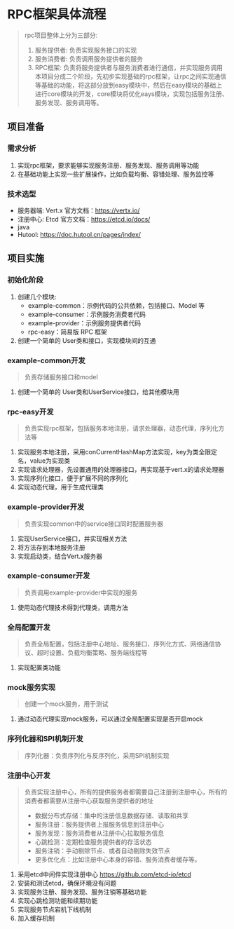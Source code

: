 # RPC框架具体流程
> rpc项目整体上分为三部分: 
> 1. 服务提供者: 负责实现服务接口的实现
> 2. 服务消费者: 负责调用服务提供者的服务
> 3. RPC框架: 负责将服务提供者与服务消费者进行通信，并实现服务调用
> 本项目分成二个阶段，先初步实现基础的rpc框架，让rpc之间实现通信等基础的功能，将这部分放到easy模块中，然后在easy模块的基础上进行core模块的开发，core模块将优化eays模块，实现包括服务注册、服务发现、服务调用等。
## 项目准备
### 需求分析
1. 实现rpc框架，要求能够实现服务注册、服务发现、服务调用等功能
2. 在基础功能上实现一些扩展操作，比如负载均衡、容错处理、服务监控等
### 技术选型
- 服务器端: Vert.x 官方文档：https://vertx.io/
- 注册中心: Etcd 官方文档：https://etcd.io/docs/
- java
- Hutool: https://doc.hutool.cn/pages/index/
## 项目实施
### 初始化阶段
1. 创建几个模块:
    - example-common：示例代码的公共依赖，包括接口、Model 等
    - example-consumer：示例服务消费者代码
    - example-provider：示例服务提供者代码
    - rpc-easy：简易版 RPC 框架
2. 创建一个简单的 User类和接口，实现模块间的互通
### example-common开发
> 负责存储服务接口和model
1. 创建一个简单的 User类和UserService接口，给其他模块用
### rpc-easy开发
> 负责实现rpc框架，包括服务本地注册，请求处理器，动态代理，序列化方法等
1. 实现服务本地注册，采用conCurrentHashMap方法实现，key为类全限定名，value为实现类
2. 实现请求处理器，先设置通用的处理器接口，再实现基于vert.x的请求处理器
3. 实现序列化接口，便于扩展不同的序列化
4. 实现动态代理，用于生成代理类
### example-provider开发
> 负责实现common中的service接口同时配置服务器
1. 实现UserService接口，并实现相关方法
2. 将方法存到本地服务注册
3. 实现启动类，结合Vert.x服务器
### example-consumer开发
> 负责调用example-provider中实现的服务
1. 使用动态代理技术得到代理类，调用方法
### 全局配置开发
> 负责全局配置，包括注册中心地址、服务接口、序列化方式、网络通信协议、超时设置、负载均衡策略、服务端线程等
1. 实现配置类功能
### mock服务实现
> 创建一个mock服务，用于测试
1. 通过动态代理实现mock服务，可以通过全局配置实现是否开启mock
### 序列化器和SPI机制开发
> 序列化器：负责序列化与反序列化，采用SPI机制实现
### 注册中心开发
> 负责实现注册中心，所有的提供服务者都需要自己注册到注册中心，所有的消费者都需要从注册中心获取服务提供者的地址
> - 数据分布式存储：集中的注册信息数据存储、读取和共享
> - 服务注册：服务提供者上报服务信息到注册中心
> - 服务发现：服务消费者从注册中心拉取服务信息
> - 心跳检测：定期检查服务提供者的存活状态
> - 服务注销：手动剔除节点、或者自动剔除失效节点
> - 更多优化点：比如注册中心本身的容错、服务消费者缓存等。
1. 采用etcd中间件实现注册中心 https://github.com/etcd-io/etcd
2. 安装和测试etcd，确保环境没有问题
3. 实现服务注册、服务发现、服务注销等基础功能
4. 实现心跳检测功能和续期功能
5. 实现服务节点宕机下线机制
6. 加入缓存机制

